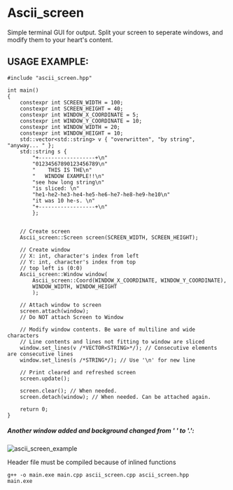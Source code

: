 # Ascii_screen

Simple terminal GUI for output. Split your screen to seperate windows, and modify them to your heart's content.

## USAGE EXAMPLE:

```
#include "ascii_screen.hpp"

int main()
{
    constexpr int SCREEN_WIDTH = 100;
    constexpr int SCREEN_HEIGHT = 40;
    constexpr int WINDOW_X_COORDINATE = 5;
    constexpr int WINDOW_Y_COORDINATE = 10;
    constexpr int WINDOW_WIDTH = 20;
    constexpr int WINDOW_HEIGHT = 10;
    std::vector<std::string> v { "overwritten", "by string", "anyway... " };
    std::string s { 
        "+------------------+\n"
        "01234567890123456789\n"
        "    THIS IS THE\n" 
        "   WINDOW EXAMPLE!!\n"
        "see how long string\n"
        "is sliced: \n"
        "he1-he2-he3-he4-he5-he6-he7-he8-he9-he10\n"
        "it was 10 he-s. \n"
        "+------------------+\n"
        };


    // Create screen
    Ascii_screen::Screen screen(SCREEN_WIDTH, SCREEN_HEIGHT);

    // Create window
    // X: int, character's index from left
    // Y: int, character's index from top
    // top left is (0:0)
    Ascii_screen::Window window(
        Ascii_screen::Coord(WINDOW_X_COORDINATE, WINDOW_Y_COORDINATE), 
        WINDOW_WIDTH, WINDOW_HEIGHT
        );

    // Attach window to screen
    screen.attach(window);
    // Do NOT attach Screen to Window

    // Modify window contents. Be ware of multiline and wide characters
    // Line contents and lines not fitting to window are sliced
    window.set_lines(v /*VECTOR<STRING>*/); // Consecutive elements are consecutive lines 
    window.set_lines(s /*STRING*/); // Use '\n' for new line

    // Print cleared and refreshed screen 
    screen.update();

    screen.clear(); // When needed. 
    screen.detach(window); // When needed. Can be attached again. 

    return 0;
}
```
##### Another window added and background changed from ' ' to '.': 
![ascii_screen_example](https://github.com/balintkarko/Ascii_screen/assets/124880530/f05a8b4f-a85f-43d6-860d-29c93b953343)


Header file must be compiled because of inlined functions 
```
g++ -o main.exe main.cpp ascii_screen.cpp ascii_screen.hpp 
main.exe
```
